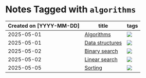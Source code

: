 # Notes Tagged with `algorithms`

| Created on [YYYY-MM-DD] | title                                                                                                   | tags                                                                               |
|-------------------------|---------------------------------------------------------------------------------------------------------|------------------------------------------------------------------------------------|
| 2025-05-01              | [Algorithms](https://github.com/aigle-levant/dev-notes/blob/main/Networks/Core/DNS/DNS%20query.md)      | [![](https://img.shields.io/badge/tag-algorithms-b4bfb)](../tags/algorithms.md.md) |
| 2025-05-01              | [Data structures](https://github.com/aigle-levant/dev-notes/blob/main/Networks/Core/DNS/DNS%20query.md) | [![](https://img.shields.io/badge/tag-algorithms-b4bfb)](../tags/algorithms.md.md) |
| 2025-05-02              | [Binary search](https://github.com/aigle-levant/dev-notes/blob/main/Networks/Core/DNS/DNS%20query.md)   | [![](https://img.shields.io/badge/tag-algorithms-b4bfb)](../tags/algorithms.md.md) |
| 2025-05-02              | [Linear search](https://github.com/aigle-levant/dev-notes/blob/main/Networks/Core/DNS/DNS%20query.md)   | [![](https://img.shields.io/badge/tag-algorithms-b4bfb)](../tags/algorithms.md.md) |
| 2025-05-05              | [Sorting](https://github.com/aigle-levant/dev-notes/blob/main/Networks/Core/DNS/DNS%20query.md)         | [![](https://img.shields.io/badge/tag-algorithms-b4bfb)](../tags/algorithms.md.md) |